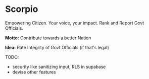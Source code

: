 # Scorpio
Empowering Citizen. Your voice, your impact. Rank and Report Govt Officials.


**Motto:** Contribute towards a better Nation

**Idea:** Rate Integrity of Govt Officials (if that's legal)


TODO:
- security like sanitizing input, RLS in supabase
- devise other features